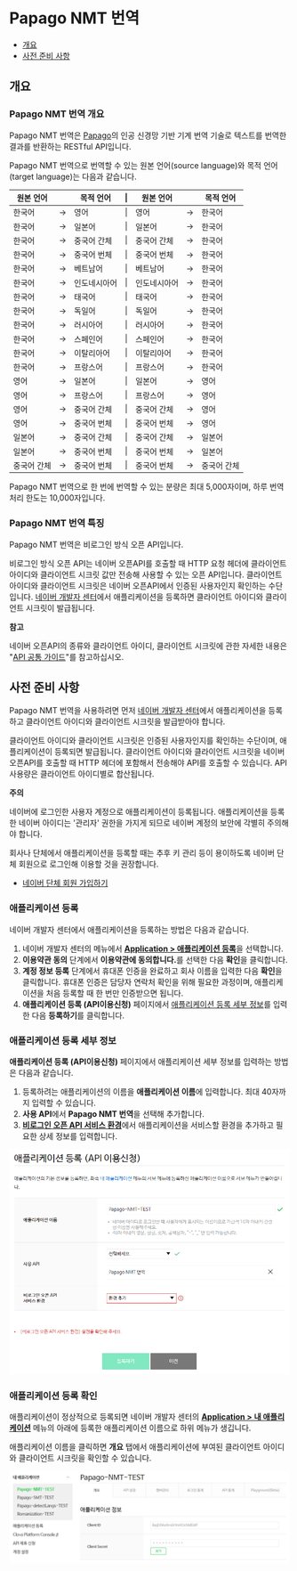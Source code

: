 # Papago NMT 번역

- [개요](#개요)
- [사전 준비 사항](#사전-준비-사항)

## 개요

### Papago NMT 번역 개요

Papago NMT 번역은 [Papago](https://papago.naver.com/)의 인공 신경망 기반 기계 번역 기술로 텍스트를 번역한 결과를 반환하는 RESTful API입니다.

Papago NMT 번역으로 번역할 수 있는 원본 언어(source language)와 목적 언어(target language)는 다음과 같습니다.

|원본 언어||목적 언어|\||원본 언어||목적 언어|
|---|:-:|---|:-:|---|:-:|---|
|한국어|&rarr;|영어|\||영어|&rarr;|한국어|
|한국어|&rarr;|일본어|\||일본어|&rarr;|한국어|
|한국어|&rarr;|중국어 간체|\||중국어 간체|&rarr;|한국어|
|한국어|&rarr;|중국어 번체|\||중국어 번체|&rarr;|한국어|
|한국어|&rarr;|베트남어|\||베트남어|&rarr;|한국어|
|한국어|&rarr;|인도네시아어|\||인도네시아어|&rarr;|한국어|
|한국어|&rarr;|태국어|\||태국어|&rarr;|한국어|
|한국어|&rarr;|독일어|\||독일어|&rarr;|한국어|
|한국어|&rarr;|러시아어|\||러시아어|&rarr;|한국어|
|한국어|&rarr;|스페인어|\||스페인어|&rarr;|한국어|
|한국어|&rarr;|이탈리아어|\||이탈리아어|&rarr;|한국어|
|한국어|&rarr;|프랑스어|\||프랑스어|&rarr;|한국어|
|영어|&rarr;|일본어|\||일본어|&rarr;|영어|
|영어|&rarr;|프랑스어|\||프랑스어|&rarr;|영어|
|영어|&rarr;|중국어 간체|\||중국어 간체|&rarr;|영어|
|영어|&rarr;|중국어 번체|\||중국어 번체|&rarr;|영어|
|일본어|&rarr;|중국어 간체|\||중국어 간체|&rarr;|일본어|\|
|일본어|&rarr;|중국어 번체|\||중국어 번체|&rarr;|일본어|
|중국어 간체|&rarr;|중국어 번체|\||중국어 번체|&rarr;|중국어 간체|

 Papago NMT 번역으로 한 번에 번역할 수 있는 분량은 최대 5,000자이며, 하루 번역 처리 한도는 10,000자입니다.

### Papago NMT 번역 특징

Papago NMT 번역은 비로그인 방식 오픈 API입니다.

비로그인 방식 오픈 API는 네이버 오픈API를 호출할 때 HTTP 요청 헤더에 클라이언트 아이디와 클라이언트 시크릿 값만 전송해 사용할 수 있는 오픈 API입니다. 클라이언트 아이디와 클라이언트 시크릿은 네이버 오픈API에서 인증된 사용자인지 확인하는 수단입니다. [네이버 개발자 센터](https://developers.naver.com/)에서 애플리케이션을 등록하면 클라이언트 아이디와 클라이언트 시크릿이 발급됩니다.

<div class="info"><p><strong>참고</strong></p>
<p>네이버 오픈API의 종류와 클라이언트 아이디, 클라이언트 시크릿에 관한 자세한 내용은 "<a href="https://developers.naver.com/docs/common/openapiguide/" target="_blank">API 공통 가이드</a>"를 참고하십시오.</p>  
</div>  

## 사전 준비 사항

Papago NMT 번역을 사용하려면 먼저 [네이버 개발자 센터](https://developers.naver.com/)에서 애플리케이션을 등록하고 클라이언트 아이디와 클라이언트 시크릿을 발급받아야 합니다.

클라이언트 아이디와 클라이언트 시크릿은 인증된 사용자인지를 확인하는 수단이며, 애플리케이션이 등록되면 발급됩니다. 클라이언트 아이디와 클라이언트 시크릿을 네이버 오픈API를 호출할 때 HTTP 헤더에 포함해서 전송해야 API를 호출할 수 있습니다. API 사용량은 클라이언트 아이디별로 합산됩니다.

<div class="danger"><p><strong>주의</strong></p>
<p>네이버에 로그인한 사용자 계정으로 애플리케이션이 등록됩니다. 애플리케이션을 등록한 네이버 아이디는 '관리자' 권한을 가지게 되므로 네이버 계정의 보안에 각별히 주의해야 합니다.</p>  
<p>회사나 단체에서 애플리케이션을 등록할 때는 추후 키 관리 등이 용이하도록 네이버 단체 회원으로 로그인해 이용할 것을 권장합니다.</p>  
<ul><li><a href="https://nid.naver.com/group/commonAction.nhn?m=viewTerms" target="_blank">네이버 단체 회원 가입하기</a></li></ul>  
</div>  

### 애플리케이션 등록

네이버 개발자 센터에서 애플리케이션을 등록하는 방법은 다음과 같습니다.

1. 네이버 개발자 센터의 메뉴에서 [**Application &gt; 애플리케이션 등록**](https://developers.naver.com/apps/#/wizard/register)을 선택합니다.
2. **이용약관 동의** 단계에서 **이용약관에 동의합니다.**<!-- -->를 선택한 다음 **확인**을 클릭합니다.
3. **계정 정보 등록** 단계에서 휴대폰 인증을 완료하고 회사 이름을 입력한 다음 **확인**을 클릭합니다. 휴대폰 인증은 담당자 연락처 확인을 위해 필요한 과정이며, 애플리케이션을 처음 등록할 때 한 번만 인증받으면 됩니다.
4. **애플리케이션 등록 (API이용신청)** 페이지에서 [애플리케이션 등록 세부 정보](#애플리케이션-등록-세부-정보)를 입력한 다음 **등록하기**를 클릭합니다.

### 애플리케이션 등록 세부 정보

**애플리케이션 등록 (API이용신청)** 페이지에서 애플리케이션 세부 정보를 입력하는 방법은 다음과 같습니다.

1. 등록하려는 애플리케이션의 이름을 **애플리케이션 이름**에 입력합니다. 최대 40자까지 입력할 수 있습니다.
2. **사용 API**에서 **Papago NMT 번역**을 선택해 추가합니다.
3. [**비로그인 오픈 API 서비스 환경**](https://developers.naver.com/docs/common/openapiguide/appregister.md#비로그인-오픈-api-서비스-환경)에서 애플리케이션을 서비스할 환경을 추가하고 필요한 상세 정보를 입력합니다.

![](images/papago-nmt-01.png)

### 애플리케이션 등록 확인

애플리케이션이 정상적으로 등록되면 네이버 개발자 센터의 [**Application &gt; 내 애플리케이션**](https://developers.naver.com/apps/#/list) 메뉴의 아래에 등록한 애플리케이션 이름으로 하위 메뉴가 생깁니다.

애플리케이션 이름을 클릭하면 **개요** 탭에서 애플리케이션에 부여된 클라이언트 아이디와 클라이언트 시크릿을 확인할 수 있습니다.

![](images/papago-nmt-02.png)

